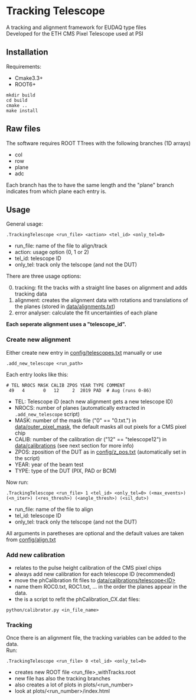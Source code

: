 Tracking Telescope
=======
A tracking and alignment framework for EUDAQ type files  
Developed for the ETH CMS Pixel Telescope used at PSI

## Installation
Requirements:
- Cmake3.3+
- ROOT6+
```shell
mkdir build
cd build
cmake ..
make install
```

## Raw files
The software requires ROOT TTrees with the following branches (1D arrays)
- col
- row
- plane
- adc

Each branch has the to have the same length and the "plane" branch indicates from which plane each entry is.

## Usage

General usage:

```shell 
.TrackingTelescope <run_file> <action> <tel_id> <only_tel=0>
```
- run_file: name of the file to align/track
- action: usage option (0, 1 or 2)
- tel_id: telescope ID
- only_tel: track only the telscope (and not the DUT)
  
There are three usage options:

0. tracking: fit the tracks with a straight line bases on alignment and adds tracking data
1. alignment: creates the alignment data with rotations and translations of the planes (stored in [data/alignments.txt](data/alignments.txt))
2. error analyser: calculate the fit uncertainties of each plane

**Each seperate alignment uses a "telescope_id".**

### Create new alignment
Either create new entry in [config/telescopes.txt](config/telescopes.txt) manually or use
```shell
.add_new_telescope <run_path>
```
Each entry looks like this:
```shell 
# TEL NROCS MASK CALIB ZPOS YEAR TYPE COMMENT
 49   4       0   12     2  2019 PAD  # Aug (runs 0-86)
```
- TEL: Telescope iD (each new alignment gets a new telescope ID)
- NROCS: number of planes (automatically extracted in ```.add_new_telescope``` script)
- MASK: number of the mask file ("0" == "0.txt.") in [data/outer_pixel_mask](data/outer_pixel_mask), the default masks all out pixels for a CMS pixel chip
- CALIB: number of the calibration dir ("12" == "telescope12") in  [data/calibrations](data/calibrations) (see next section for more info)
- ZPOS: zposition of the DUT as in [config/z_pos.txt](config/z_pos.txt) (automatically set in the script)
- YEAR: year of the beam test
- TYPE: type of the DUT (PIX, PAD or BCM)  
 
Now run:
```shell 
.TrackingTelescope <run_file> 1 <tel_id> <only_tel=0> (<max_events>) (<n_iter>) (<res_thresh>) (<angle_thresh>) (<sil_dut>)
```
- run_file: name of the file to align
- tel_id: telescope ID
- only_tel: track only the telscope (and not the DUT)

All arguments in paretheses are optional and the default values are taken from [config/align.txt](config/align.txt)

### Add new calibration
- relates to the pulse height calibration of the CMS pixel chips 
- always add new calibration for each telescope ID (recommended)
- move the phCalibration fit files to [data/calibrations/telescope\<ID>](data/calibrations)
- name them ROC0.txt, ROC1.txt, ... in the order the planes appear in the data.
- the is a script to refit the phCalibration_CX.dat files:
```shell 
python/calibrator.py <in_file_name>
```

### Tracking
Once there is an alignment file, the tracking variables can be added to the data.  
Run:
```shell 
.TrackingTelescope <run_file> 0 <tel_id> <only_tel=0> 
```
- creates new ROOT file <run_file>_withTracks.root 
- new file has also the tracking branches
- also creates a lot of plots in plots/<run_number>
- look at plots/<run_number>/index.html 

